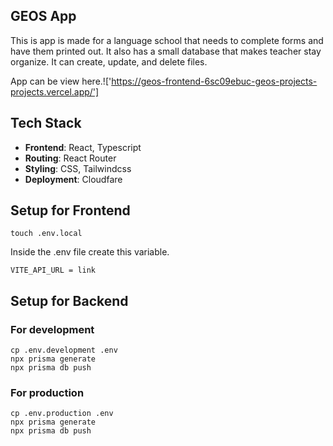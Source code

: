 ## GEOS App

This is app is made for a language school that needs to complete forms and have them printed out. It also has a small database that makes teacher stay organize. It can create, update, and delete files.

App can be view here.!['https://geos-frontend-6sc09ebuc-geos-projects-projects.vercel.app/']

## Tech Stack

- **Frontend**: React, Typescript
- **Routing**: React Router
- **Styling**: CSS, Tailwindcss
- **Deployment**: Cloudfare

## Setup for Frontend
``` 
touch .env.local
```
Inside the .env file create this variable.

``` 
VITE_API_URL = link 

```


## Setup for Backend

### For development
```
cp .env.development .env
npx prisma generate
npx prisma db push
```

### For production
```
cp .env.production .env
npx prisma generate
npx prisma db push
```